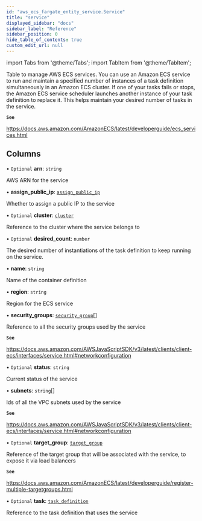 ```yaml
---
id: "aws_ecs_fargate_entity_service.Service"
title: "service"
displayed_sidebar: "docs"
sidebar_label: "Reference"
sidebar_position: 0
hide_table_of_contents: true
custom_edit_url: null
---
```


import Tabs from '@theme/Tabs';
import TabItem from '@theme/TabItem';

Table to manage AWS ECS services. You can use an Amazon ECS service to run and maintain a specified number of instances of a
task definition simultaneously in an Amazon ECS cluster. If one of your tasks fails or stops, the Amazon ECS service
scheduler launches another instance of your task definition to replace it. This helps maintain your desired number of tasks in the service.

**`See`**

https://docs.aws.amazon.com/AmazonECS/latest/developerguide/ecs_services.html

## Columns

• `Optional` **arn**: `string`

AWS ARN for the service

• **assign\_public\_ip**: [`assign_public_ip`](../enums/aws_ecs_fargate_entity_service.AssignPublicIp.md)

Whether to assign a public IP to the service

• `Optional` **cluster**: [`cluster`](aws_ecs_fargate_entity_cluster.Cluster.md)

Reference to the cluster where the service belongs to

• `Optional` **desired\_count**: `number`

The desired number of instantiations of the task definition to keep running on the service.

• **name**: `string`

Name of the container definition

• **region**: `string`

Region for the ECS service

• **security\_groups**: [`security_group`](aws_security_group_entity.SecurityGroup.md)[]

Reference to all the security groups used by the service

**`See`**

https://docs.aws.amazon.com/AWSJavaScriptSDK/v3/latest/clients/client-ecs/interfaces/service.html#networkconfiguration

• `Optional` **status**: `string`

Current status of the service

• **subnets**: `string`[]

Ids of all the VPC subnets used by the service

**`See`**

https://docs.aws.amazon.com/AWSJavaScriptSDK/v3/latest/clients/client-ecs/interfaces/service.html#networkconfiguration

• `Optional` **target\_group**: [`target_group`](aws_elb_entity_target_group.TargetGroup.md)

Reference of the target group that will be associated with the service, to expose it via load balancers

**`See`**

https://docs.aws.amazon.com/AmazonECS/latest/developerguide/register-multiple-targetgroups.html

• `Optional` **task**: [`task_definition`](aws_ecs_fargate_entity_task_definition.TaskDefinition.md)

Reference to the task definition that uses the service
